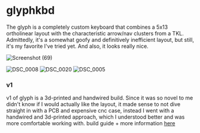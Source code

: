 # glyphkbd
The glyph is a completely custom keyboard that combines a 5x13 ortholinear layout with the characteristic arrow/nav clusters from a TKL. Admittedly, it's a somewhat goofy and definitively inefficient layout, but still, it's my favorite I've tried yet. And also, it looks really nice.

![Screenshot (69)](https://github.com/galile0-designs/glyphkbd/assets/134774462/fc53d2b5-7bfd-49f7-bec6-fc4e9676147f)

![DSC_0008](https://github.com/galile0-designs/glyphkbd/assets/134774462/0f9bec99-c76c-4ecc-a129-9ab1ce3d6208)
![DSC_0020](https://github.com/galile0-designs/glyphkbd/assets/134774462/0d69dcc5-ae64-4f41-9b0d-04ac140818c2)
![DSC_0005](https://github.com/galile0-designs/glyphkbd/assets/134774462/6a66da9b-4a4c-4f8b-aba8-3e628babb39b)

### v1
v1 of glyph is a 3d-printed and handwired build. Since it was so novel to me didn't know if I would actually like the layout, it made sense to not dive straight in with a PCB and expensive cnc case, instead I went with a handwired and 3d-printed approach, which I understood better and was more comfortable working with.
build guide + more information [here](https://github.com/galile0-designs/glyphkbd/blob/main/v1.2/v1.2_build_guide.md)
